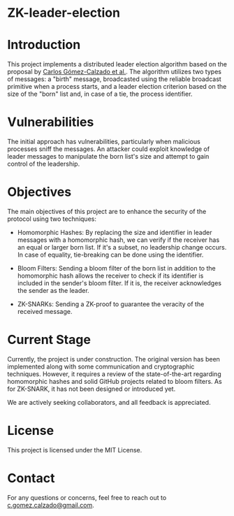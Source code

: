 ZK-leader-election
===
# Introduction
This project implements a distributed leader election algorithm based on the proposal by [Carlos Gómez-Calzado et al.](https://addi.ehu.es/bitstream/handle/10810/16424/TESIS_CARLOS_GOMEZ_CALZADO.pdf?sequence=1). The algorithm utilizes two types of messages: a "birth" message, broadcasted using the reliable broadcast primitive when a process starts, and a leader election criterion based on the size of the "born" list and, in case of a tie, the process identifier.

# Vulnerabilities
The initial approach has vulnerabilities, particularly when malicious processes sniff the messages. An attacker could exploit knowledge of leader messages to manipulate the born list's size and attempt to gain control of the leadership.

# Objectives
The main objectives of this project are to enhance the security of the protocol using two techniques:

- Homomorphic Hashes: By replacing the size and identifier in leader messages with a homomorphic hash, we can verify if the receiver has an equal or larger born list. If it's a subset, no leadership change occurs. In case of equality, tie-breaking can be done using the identifier.

- Bloom Filters: Sending a bloom filter of the born list in addition to the homomorphic hash allows the receiver to check if its identifier is included in the sender's bloom filter. If it is, the receiver acknowledges the sender as the leader.

- ZK-SNARKs: Sending a ZK-proof to guarantee the veracity of the received message.

# Current Stage

Currently, the project is under construction. The original version has been implemented along with some communication and cryptographic techniques. However, it requires a review of the state-of-the-art regarding homomorphic hashes and solid GitHub projects related to bloom filters. As for ZK-SNARK, it has not been designed or introduced yet.

We are actively seeking collaborators, and all feedback is appreciated.


# License
This project is licensed under the MIT License.

# Contact
For any questions or concerns, feel free to reach out to c.gomez.calzado@gmail.com.